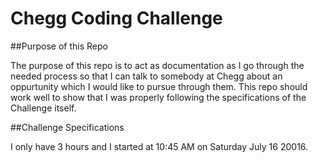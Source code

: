 # Chegg Coding Challenge

##Purpose of this Repo

The purpose of this repo is to act as documentation as I go through the needed process so that I can talk to somebody at Chegg about an oppurtunity which I would like to pursue through them. This repo should work well to show that I was properly following the specifications of the Challenge itself. 

##Challenge Specifications

I only have 3 hours and I started at 10:45 AM on Saturday July 16 20016.